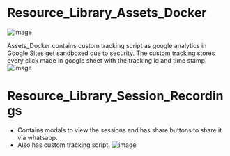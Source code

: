 # Resource_Library_Assets_Docker

![image](https://github.com/Ritwik-28/Resource_Library/assets/43515034/07ca5a7f-672c-42e9-81f3-626a12b0c7f3)

Assets_Docker contains custom tracking script as google analytics in Google Sites get sandboxed due to security.
The custom tracking stores every click made in google sheet with the tracking id and time stamp.
![image](https://github.com/Ritwik-28/Resource_Library/assets/43515034/dadb3f32-f90e-4fab-b2b7-4a0c7eb481ff)

# Resource_Library_Session_Recordings
* Contains modals to view the sessions and has share buttons to share it via whatsapp.
* Also has custom tracking script.
![image](https://github.com/Ritwik-28/Resource_Library/assets/43515034/7e844f64-d165-4937-b773-7460eaef6cb3)

